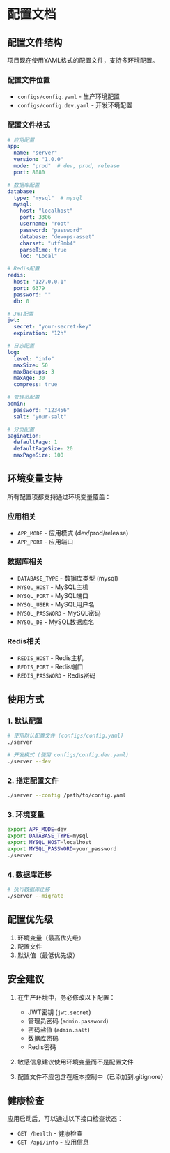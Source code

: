# 配置文档

## 配置文件结构

项目现在使用YAML格式的配置文件，支持多环境配置。

### 配置文件位置

- `configs/config.yaml` - 生产环境配置
- `configs/config.dev.yaml` - 开发环境配置

### 配置文件格式

```yaml
# 应用配置
app:
  name: "server"
  version: "1.0.0"
  mode: "prod"  # dev, prod, release
  port: 8080

# 数据库配置
database:
  type: "mysql"  # mysql
  mysql:
    host: "localhost"
    port: 3306
    username: "root"
    password: "password"
    database: "devops-asset"
    charset: "utf8mb4"
    parseTime: true
    loc: "Local"

# Redis配置
redis:
  host: "127.0.0.1"
  port: 6379
  password: ""
  db: 0

# JWT配置
jwt:
  secret: "your-secret-key"
  expiration: "12h"

# 日志配置
log:
  level: "info"
  maxSize: 50
  maxBackups: 3
  maxAge: 30
  compress: true

# 管理员配置
admin:
  password: "123456"
  salt: "your-salt"

# 分页配置
pagination:
  defaultPage: 1
  defaultPageSize: 20
  maxPageSize: 100
```

## 环境变量支持

所有配置项都支持通过环境变量覆盖：

### 应用相关
- `APP_MODE` - 应用模式 (dev/prod/release)
- `APP_PORT` - 应用端口

### 数据库相关
- `DATABASE_TYPE` - 数据库类型 (mysql)
- `MYSQL_HOST` - MySQL主机
- `MYSQL_PORT` - MySQL端口
- `MYSQL_USER` - MySQL用户名
- `MYSQL_PASSWORD` - MySQL密码
- `MYSQL_DB` - MySQL数据库名

### Redis相关
- `REDIS_HOST` - Redis主机
- `REDIS_PORT` - Redis端口
- `REDIS_PASSWORD` - Redis密码

## 使用方式

### 1. 默认配置
```bash
# 使用默认配置文件 (configs/config.yaml)
./server

# 开发模式 (使用 configs/config.dev.yaml)
./server --dev
```

### 2. 指定配置文件
```bash
./server --config /path/to/config.yaml
```

### 3. 环境变量
```bash
export APP_MODE=dev
export DATABASE_TYPE=mysql
export MYSQL_HOST=localhost
export MYSQL_PASSWORD=your_password
./server
```

### 4. 数据库迁移
```bash
# 执行数据库迁移
./server --migrate
```

## 配置优先级

1. 环境变量（最高优先级）
2. 配置文件
3. 默认值（最低优先级）

## 安全建议

1. 在生产环境中，务必修改以下配置：
   - JWT密钥 (`jwt.secret`)
   - 管理员密码 (`admin.password`)
   - 密码盐值 (`admin.salt`)
   - 数据库密码
   - Redis密码

2. 敏感信息建议使用环境变量而不是配置文件

3. 配置文件不应包含在版本控制中（已添加到.gitignore）

## 健康检查

应用启动后，可以通过以下接口检查状态：

- `GET /health` - 健康检查
- `GET /api/info` - 应用信息 
